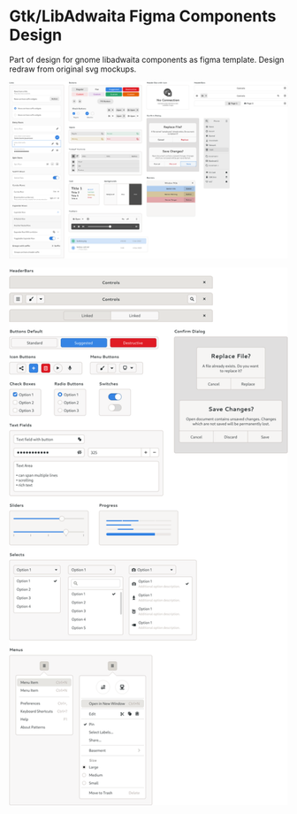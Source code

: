 # Gtk/LibAdwaita Figma Components Design
Part of design for gnome libadwaita components as figma template. Design redraw from original svg mockups.

![logo](https://raw.githubusercontent.com/mielo-ui/adwaita.figma/main/Gtk4.LibAdwaita.png)

![logo](https://raw.githubusercontent.com/mielo-ui/adwaita.figma/main/Gtk3.png)